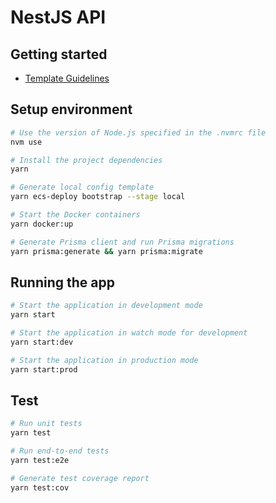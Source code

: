 # NestJS API

## Getting started

- [Template Guidelines](./docs/template/01_NestJS_Template.md)

## Setup environment

```bash
# Use the version of Node.js specified in the .nvmrc file
nvm use

# Install the project dependencies
yarn

# Generate local config template
yarn ecs-deploy bootstrap --stage local

# Start the Docker containers
yarn docker:up

# Generate Prisma client and run Prisma migrations
yarn prisma:generate && yarn prisma:migrate
```

## Running the app

```bash
# Start the application in development mode
yarn start

# Start the application in watch mode for development
yarn start:dev

# Start the application in production mode
yarn start:prod
```

## Test

```bash
# Run unit tests
yarn test

# Run end-to-end tests
yarn test:e2e

# Generate test coverage report
yarn test:cov
```
